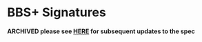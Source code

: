 # BBS+ Signatures

**ARCHIVED please see [HERE](https://github.com/decentralized-identity/bbs-signature) for subsequent updates to the spec**
